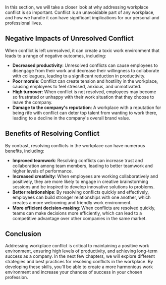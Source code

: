 

In this section, we will take a closer look at why addressing workplace conflict is so important. Conflict is an unavoidable part of any workplace, and how we handle it can have significant implications for our personal and professional lives.

## Negative Impacts of Unresolved Conflict

When conflict is left unresolved, it can create a toxic work environment that leads to a range of negative outcomes, including:

- **Decreased productivity**: Unresolved conflicts can cause employees to disengage from their work and decrease their willingness to collaborate with colleagues, leading to a significant reduction in productivity.
- **Poor morale**: Conflict can create tension and hostility in the workplace, causing employees to feel stressed, anxious, and unmotivated.
- **High turnover**: When conflict is not resolved, employees may become so frustrated or unhappy with their work situation that they choose to leave the company.
- **Damage to the company's reputation**: A workplace with a reputation for being rife with conflict can deter top talent from wanting to work there, leading to a decline in the company's overall brand value.

## Benefits of Resolving Conflict

By contrast, resolving conflicts in the workplace can have numerous benefits, including:

- **Improved teamwork**: Resolving conflicts can increase trust and collaboration among team members, leading to better teamwork and higher levels of performance.
- **Increased creativity**: When employees are working collaboratively and positively, they are more likely to engage in creative brainstorming sessions and be inspired to develop innovative solutions to problems.
- **Better relationships**: By resolving conflicts quickly and effectively, employees can build stronger relationships with one another, which creates a more welcoming and friendly work environment.
- **More efficient decision-making**: When conflicts are resolved quickly, teams can make decisions more efficiently, which can lead to a competitive advantage over other companies in the same market.

## Conclusion

Addressing workplace conflict is critical to maintaining a positive work environment, ensuring high levels of productivity, and achieving long-term success as a company. In the next few chapters, we will explore different strategies and best practices for resolving conflicts in the workplace. By developing these skills, you'll be able to create a more harmonious work environment and increase your chances of success in your chosen profession.
